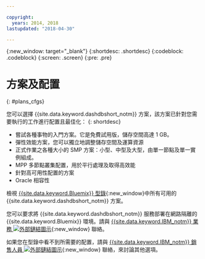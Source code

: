 ```yaml
---

copyright:
  years: 2014, 2018
lastupdated: "2018-04-30"

---
```


<!-- Attribute definitions --> 
{:new_window: target="_blank"}
{:shortdesc: .shortdesc}
{:codeblock: .codeblock}
{:screen: .screen}
{:pre: .pre}

# 方案及配置
{: #plans_cfgs}

您可以選擇 {{site.data.keyword.dashdbshort_notm}} 方案，該方案已針對您需要執行的工作進行配置且最佳化：
{: shortdesc}

   * 嘗試各種事物的入門方案。它是免費試用版，儲存空間高達 1 GB。
   * 彈性效能方案，您可以獨立地調整儲存空間及運算資源
   * 正式作業之各種大小的 SMP 方案：小型、中型及大型，由單一節點及單一實例組成。
   * MPP 多節點叢集配置，用於平行處理及取得高效能
   * 針對高可用性配置的方案
   * Oracle 相容性

檢視 [{{site.data.keyword.Bluemix}} 型錄](https://console.bluemix.net/catalog/services/db2-warehouse){:new_window}中所有可用的 {{site.data.keyword.dashdbshort_notm}} 方案。
<!--   * Plans configured for data warehouse and online analytical processing (OLAP) workloads: [{{site.data.keyword.dashdbshort_notm}}](https://console.bluemix.net/catalog/services/db2-warehouse){:new_window} -->
<!--   * Plans configured for high-speed, transactional processing (OLTP): [{{site.data.keyword.dashdbshort_notm}} for Transactions](https://console.ng.bluemix.net/catalog/services/dashdb-for-transactions-sql-database){:new_window} -->

您可以要求將 {{site.data.keyword.dashdbshort_notm}} 服務部署在網路隔離的 {{site.data.keyword.Bluemix}} 環境。請與 [{{site.data.keyword.IBM_notm}} 業務 ![外部鏈結圖示](../../icons/launch-glyph.svg "外部鏈結圖示")](https://www.ibm.com/connect/ibm/us/en/?lnk=fcw){:new_window} 聯絡。


如果您在型錄中看不到所需要的配置，請與 [{{site.data.keyword.IBM_notm}} 銷售人員 ![外部鏈結圖示](../../icons/launch-glyph.svg "外部鏈結圖示")](https://www.ibm.com/connect/ibm/us/en/?lnk=fcw){:new_window} 聯絡，來討論其他選項。
